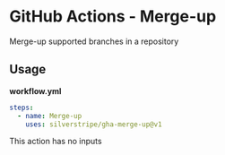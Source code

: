 # GitHub Actions - Merge-up

Merge-up supported branches in a repository

## Usage

**workflow.yml**
```yml
steps:
  - name: Merge-up
    uses: silverstripe/gha-merge-up@v1
```

This action has no inputs
